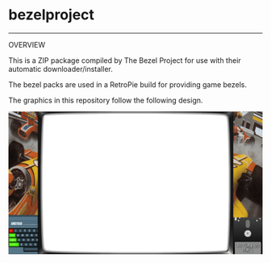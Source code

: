 # bezelproject

-------
OVERVIEW

This is a ZIP package compiled by The Bezel Project for use with their automatic downloader/installer.

The bezel packs are used in a RetroPie build for providing game bezels.

The graphics in this repository follow the following design.

![Sample bezel](https://github.com/thebezelproject/bezelproject-AmstradCPC/blob/master/retroarch/overlay/GameBezels/AmstradCPC/3D%20Grand%20Prix%20(1985)(Amsoft).png?raw=true)
